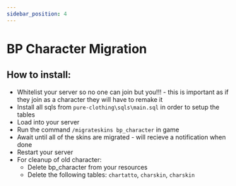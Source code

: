 ```yaml
---
sidebar_position: 4
---
```


# BP Character Migration

## **How to install:**

- Whitelist your server so no one can join but you!!! - this is important as if they join as a character they will have to remake it
- Install all sqls from `pure-clothing\sqls\main.sql` in order to setup the tables
- Load into your server
- Run the command `/migrateskins bp_character` in game
- Await until all of the skins are migrated - will recieve a notification when done
- Restart your server
- For cleanup of old character:
  - Delete bp_character from your resources
  - Delete the following tables: `chartatto`, `charskin`, `charskin`
